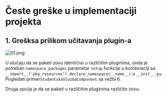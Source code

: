 # Česte greške u implementaciji projekta

## 1. Grešksa prilikom učitavanja plugin-a

![01.png](.docs/errors/01.png)

U slučaju da se paketi zovu identično u različitim pluginima, onda je potreban `namespace_packages`
parametar `setup` funkcije u kombinaciji sa `__import__('pkg_resources').declare_namespace(__name__)` u `__init__.py`.
Pogledati primer`StudentskaSluzbaComponent` sa vežbi 6.

Druga opcija je da se paketi u različitim pluginima različito zovu.
